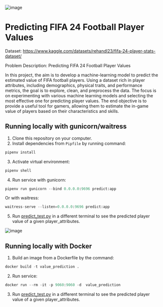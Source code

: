 ![image](https://github.com/starlord-31/Machine-Learning-Zoomcamp-HW/assets/144388508/958ec70e-ecce-4242-adf9-1c153b4d7c22)
# Predicting FIFA 24 Football Player Values

Dataset: https://www.kaggle.com/datasets/rehandl23/fifa-24-player-stats-dataset/

Problem Description: Predicting FIFA 24 Football Player Values

In this project, the aim is to develop a machine-learning model to predict the estimated value of FIFA football players. Using a dataset rich in player attributes, including demographics, physical traits, and performance metrics, the goal is to explore, clean, and preprocess the data. The focus is on experimenting with various machine learning models and selecting the most effective one for predicting player values. The end objective is to provide a useful tool for gamers, allowing them to estimate the in-game value of players based on their characteristics and skills.

## Running locally with gunicorn/waitress
1. Clone this repository on your computer.
3. Install dependencies from ```Pipfile``` by running command:
```Python
pipenv install
```
3. Activate virtual environment:
```Python
pipenv shell
```
4. Run service with gunicorn:
```Python
pipenv run gunicorn --bind 0.0.0.0:9696 predict:app
```
Or with waitress:
```Python
waitress-serve --listen=0.0.0.0:9696 predict:app
```
5. Run [predict_test.py](https://github.com/starlord-31/Machine-Learning-Zoomcamp-HW/blob/main/Capstone%201/predict_test.py) in a different terminal to see the predicted player value of a given player_attributes.

![image](https://github.com/starlord-31/Machine-Learning-Zoomcamp-HW/assets/144388508/b381c598-8790-473c-8784-33f38bbd6686)

## Running locally with Docker
1. Build an image from a Dockerfile by the command:
```Python
docker build -t value_prediction .
```
2. Run service:
```Python
docker run --rm -it -p 9060:9060 -d  value_prediction
```
3. Run [predict_test.py](https://github.com/starlord-31/Machine-Learning-Zoomcamp-HW/blob/main/Capstone%201/predict_test.py) in a different terminal to see the predicted player value of a given player_attributes.
